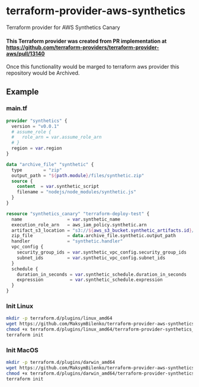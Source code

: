 # terraform-provider-aws-synthetics
Terraform provider for AWS Synthetics Canary

#### This Terraform provider was created from PR implementation at https://github.com/terraform-providers/terraform-provider-aws/pull/13140

Once this functionality would be marged to terraform aws provider this repository would be Archived.

## Example

### main.tf
```terraform
provider "synthetics" {
  version = "v0.0.1"
  # assume_role {
  #   role_arn = var.assume_role_arn
  # }
  region = var.region
}

data "archive_file" "synthetic" {
  type        = "zip"
  output_path = "${path.module}/files/synthetic.zip"
  source {
    content  = var.synthetic_script
    filename = "nodejs/node_modules/synthetic.js"
  }
}

resource "synthetics_canary" "terraform-deploy-test" {
  name                 = var.synthetic_name
  execution_role_arn   = aws_iam_policy.synthetic.arn
  artifact_s3_location = "s3://${aws_s3_bucket.synthetic_artifacts.id}/canary/"
  zip_file             = data.archive_file.synthetic.output_path
  handler              = "synthetic.handler"
  vpc_config {
    security_group_ids = var.synthetic_vpc_config.security_group_ids
    subnet_ids         = var.synthetic_vpc_config.subnet_ids
  }
  schedule {
    duration_in_seconds = var.synthetic_schedule.duration_in_seconds
    expression          = var.synthetic_schedule.expression
  }
}
```

### Init Linux

```bash
mkdir -p terraform.d/plugins/linux_amd64
wget https://github.com/MaksymBilenko/terraform-provider-aws-synthetics/releases/download/v0.0.1/linux_amd64-terraform-provider-aws-synthetics_v0.0.1 -O terraform.d/plugins/linux_amd64/terraform-provider-synthetics_v0.0.1
chmod +x terraform.d/plugins/linux_amd64/terraform-provider-synthetics_v0.0.1
terraform init
```

### Init MacOS
```bash
mkdir -p terraform.d/plugins/darwin_amd64
wget https://github.com/MaksymBilenko/terraform-provider-aws-synthetics/releases/download/v0.0.1/darwin_amd64-terraform-provider-aws-synthetics_v0.0.1 -O terraform.d/plugins/darwin_amd64/terraform-provider-synthetics_v0.0.1
chmod +x terraform.d/plugins/darwin_amd64/terraform-provider-synthetics_v0.0.1
terraform init
```